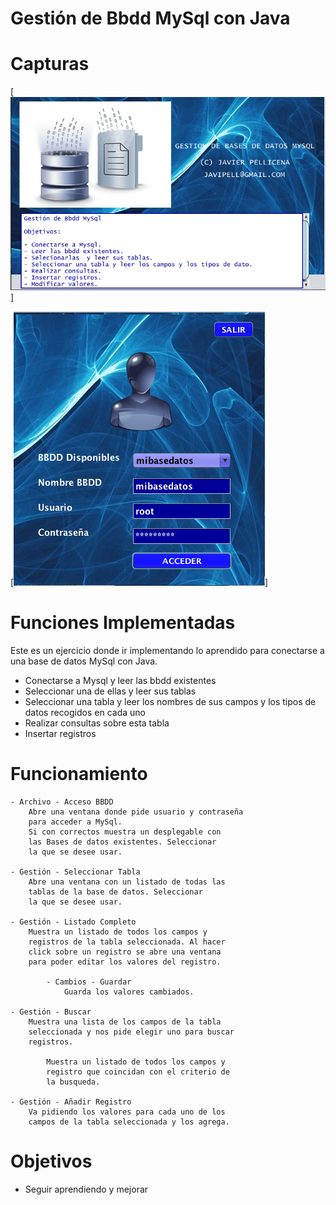 # Gestión de Bbdd MySql con Java


# Capturas

[![](https://github.com/Javipell/Gestion-Bbdd-con-MySql-Java/blob/Javier/src/Imagenes/about.png)]

[![](https://github.com/Javipell/Gestion-Bbdd-con-MySql-Java/blob/Javier/src/Imagenes/acceso2.png)]

# Funciones Implementadas

Este es un ejercicio donde ir implementando lo aprendido para conectarse a una base de datos MySql con Java.

  - Conectarse a Mysql y leer las bbdd existentes
  - Seleccionar una de ellas y leer sus tablas
  - Seleccionar una tabla y leer los nombres de sus campos y los tipos de datos recogidos en cada uno
  - Realizar consultas sobre esta tabla
  - Insertar registros

# Funcionamiento

	- Archivo - Acceso BBDD
		Abre una ventana donde pide usuario y contraseña
		para acceder a MySql.
		Si con correctos muestra un desplegable con
		las Bases de datos existentes. Seleccionar
		la que se desee usar.

	- Gestión - Seleccionar Tabla
		Abre una ventana con un listado de todas las
		tablas de la base de datos. Seleccionar
		la que se desee usar.

	- Gestión - Listado Completo
		Muestra un listado de todos los campos y
		registros de la tabla seleccionada. Al hacer
		click sobre un registro se abre una ventana
		para poder editar los valores del registro.

			- Cambios - Guardar
				Guarda los valores cambiados.

	- Gestión - Buscar
		Muestra una lista de los campos de la tabla
		seleccionada y nos pide elegir uno para buscar
		registros.

			Muestra un listado de todos los campos y
			registro que coincidan con el criterio de
			la busqueda.

	- Gestión - Añadir Registro
		Va pidiendo los valores para cada uno de los
		campos de la tabla seleccionada y los agrega.


# Objetivos

  - Seguir aprendiendo y mejorar